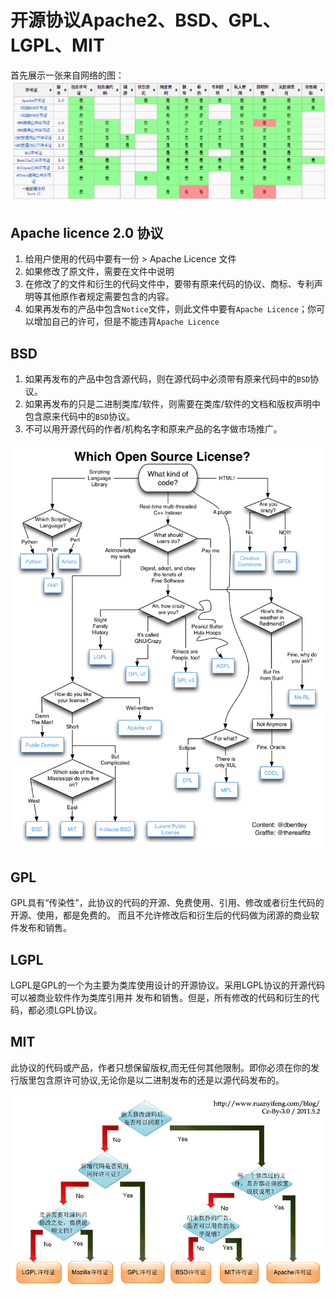 # 开源协议Apache2、BSD、GPL、LGPL、MIT

首先展示一张来自网络的图：
![开源协议对比](https://github.com/winjin/learngit/blob/master/GNOM.png)

## Apache licence 2.0 协议

1. 给用户使用的代码中要有一份 > Apache Licence 文件
2. 如果修改了原文件，需要在文件中说明
3. 在修改了的文件和衍生的代码文件中，要带有原来代码的协议、商标、专利声明等其他原作者规定需要包含的内容。
4. 如果再发布的产品中包含`Notice`文件，则此文件中要有`Apache Licence`；你可以增加自己的许可，但是不能违背`Apache Licence`

## BSD

1. 如果再发布的产品中包含源代码，则在源代码中必须带有原来代码中的`BSD`协议。
2. 如果再发布的只是二进制类库/软件，则需要在类库/软件的文档和版权声明中包含原来代码中的`BSD`协议。
3. 不可以用开源代码的作者/机构名字和原来产品的名字做市场推广。

![原版](https://github.com/winjin/learngit/blob/master/Bagwell-en.png)

## GPL

GPL具有“传染性”，此协议的代码的开源、免费使用、引用、修改或者衍生代码的开源、使用，都是免费的。
而且不允许修改后和衍生后的代码做为闭源的商业软件发布和销售。

## LGPL 

LGPL是GPL的一个为主要为类库使用设计的开源协议。采用LGPL协议的开源代码可以被商业软件作为类库引用并 发布和销售。但是，所有修改的代码和衍生的代码，都必须LGPL协议。

## MIT

此协议的代码或产品，作者只想保留版权,而无任何其他限制。即你必须在你的发行版里包含原许可协议,无论你是以二进制发布的还是以源代码发布的。


![汉化版](https://github.com/winjin/learngit/blob/master/Bagwell.png)